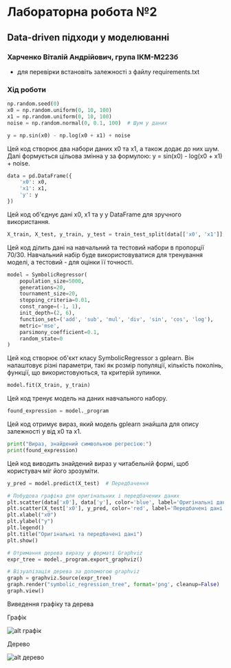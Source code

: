 # Лабораторна робота №2
## Data-driven підходи у моделюванні
### Харченко Віталій Андрійович, група ІКМ-М223б


- для перевірки встановіть залежності з файлу requirements.txt

### Хід роботи


```python
np.random.seed(0)
x0 = np.random.uniform(0, 10, 100)
x1 = np.random.uniform(0, 10, 100)
noise = np.random.normal(0, 0.1, 100)  # Шум у даних

y = np.sin(x0) - np.log(x0 + x1) + noise
```


Цей код створює два набори даних x0 та x1, а також додає до них шум. Далі формується цільова змінна y за формулою: y = sin(x0) - log(x0 + x1) + noise.


```python
data = pd.DataFrame({
    'x0': x0,
    'x1': x1,
    'y': y
})
```

Цей код об'єднує дані x0, x1 та y у DataFrame для зручного використання.


```python
X_train, X_test, y_train, y_test = train_test_split(data[['x0', 'x1']], data['y'], test_size=0.3, random_state=42)
```


Цей код ділить дані на навчальний та тестовий набори в пропорції 70/30. Навчальний набір буде використовуватися для тренування моделі, а тестовий - для оцінки її точності.


```python
model = SymbolicRegressor(
    population_size=5000,
    generations=20,
    tournament_size=20,
    stopping_criteria=0.01,
    const_range=(-1, 1),
    init_depth=(2, 6),
    function_set=('add', 'sub', 'mul', 'div', 'sin', 'cos', 'log'),
    metric='mse',
    parsimony_coefficient=0.1,
    random_state=0
)
```


Цей код створює об'єкт класу SymbolicRegressor з gplearn. Він налаштовує різні параметри, такі як розмір популяції, кількість поколінь, функції, що використовуються, та критерій зупинки.


```python
model.fit(X_train, y_train)
```


Цей код тренує модель на даних навчального набору.


```python
found_expression = model._program
```


Цей код отримує вираз, який модель gplearn знайшла для опису залежності y від x0 та x1.


```python
print("Вираз, знайдений символьною регресією:")
print(found_expression)
```


Цей код виводить знайдений вираз у читабельній формі, щоб користувач міг його зрозуміти.


```python
y_pred = model.predict(X_test)  # Передбачення
```


```python
# Побудова графіка для оригінальних і передбачених даних
plt.scatter(data['x0'], data['y'], color='blue', label='Оригінальні дані')
plt.scatter(X_test['x0'], y_pred, color='red', label='Передбачені дані')
plt.xlabel("x0")
plt.ylabel("y")
plt.legend()
plt.title("Оригінальні та передбачені дані")
plt.show()

# Отримання дерева виразу у форматі Graphviz
expr_tree = model._program.export_graphviz()

# Візуалізація дерева за допомогою graphviz
graph = graphviz.Source(expr_tree)
graph.render("symbolic_regression_tree", format='png', cleanup=False)  # Зберігає у PNG
graph.view()
```


Виведення графіку та дерева


Графік


![alt графік](https://media.discordapp.net/attachments/917547349864230912/1231712880081244230/image.png?ex=6626d182&is=66258002&hm=912dc9e48a73ec49138c8de46d8f4e362d4d0b316b87e25f83695ccf1e490cca&=&format=webp&quality=lossless)


Дерево


![alt дерево](https://media.discordapp.net/attachments/917547349864230912/1231699863360766072/image.png?ex=6637e8e3&is=662573e3&hm=75cf730183497aa0fe39d3748e9ce8d81ee2ca872b4bea397e1fd977a23098be&=&format=webp&quality=lossless&width=567&height=671)